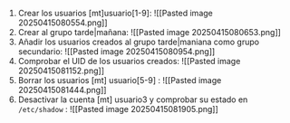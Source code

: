 1. Crear los usuarios [mt]usuario[1-9]:
   ![[Pasted image 20250415080554.png]]
2. Crear al grupo tarde|mañana:
   ![[Pasted image 20250415080653.png]]
3. Añadir los usuarios creados al grupo tarde|maniana como grupo secundario:
   ![[Pasted image 20250415080954.png]]
4. Comprobar el UID de los usuarios creados:
   ![[Pasted image 20250415081152.png]]
5. Borrar los usuarios [mt] usuario[5-9] :
   ![[Pasted image 20250415081444.png]]
6. Desactivar la cuenta [mt] usuario3 y comprobar su estado en `/etc/shadow` :
   ![[Pasted image 20250415081905.png]]